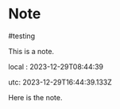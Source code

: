 # Note
#testing

This is a note.

local : 2023-12-29T08:44:39

utc: 2023-12-29T16:44:39.133Z

Here is the note.
